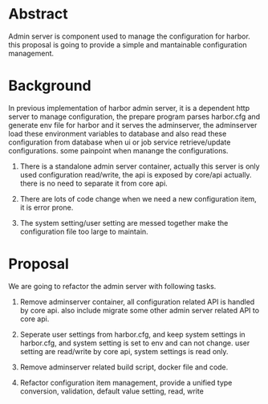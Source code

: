 # Abstract 
Admin server is component used to manage the configuration for harbor. this proposal is going to provide a simple and mantainable configuration management.

# Background

In previous implementation of harbor admin server, it is a dependent http server to manage configuration, the prepare program parses harbor.cfg and generate env file for harbor and it serves the adminserver, the adminserver load these environment variables to database and also read these configuration from database when ui or job service retrieve/update configurations. some painpoint when manange the configurations.

1. There is a standalone admin server container, actually this server is only used configuration read/write, the api is exposed by core/api actually. there is no need to separate it from core api.

2. There are lots of code change when we need a new configuration item, it is error prone.

3. The system setting/user setting are messed together make the configuration file too large to maintain.


# Proposal

We are going to refactor the admin server with following tasks.

1. Remove adminserver container, all configuration related API is handled by core api. also include migrate some other admin server related API to core api. 

2. Seperate user settings from harbor.cfg, and keep system settings in harbor.cfg, and system setting is set to env and can not change. user setting are read/write by core api, system settings is read only.

3. Remove adminserver related build script, docker file and code.

4. Refactor configuration item management, provide a unified type conversion, validation, default value setting, read, write
